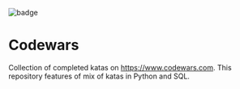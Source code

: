 ![badge](https://www.codewars.com/users/tav_/badges/large)

# Codewars

Collection of completed katas on https://www.codewars.com. This repository features of mix of katas in Python and SQL.
